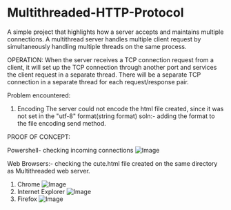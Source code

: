 # Multithreaded-HTTP-Protocol
A simple project that highlights how a server accepts and maintains multiple connections. 
A multithread server handles multiple client request by simultaneously handling multiple threads on the same process.

OPERATION:
When the server receives a TCP connection
request from a client, it will set up the TCP connection through another port and services the client
request in a separate thread. There will be a separate TCP connection in a separate thread for each
request/response pair.


Problem encountered:
1. Encoding
   The server could not encode the html file created, since it was not set in the "utf-8" format(string format)
 soln:- adding the format to the file encoding send method.

 PROOF OF CONCEPT:
 
 Powershell- checking incoming connections
    ![Image](https://github.com/user-attachments/assets/372a2427-c64d-45da-a80e-29bdff939154)

 Web Browsers:- checking the cute.html file created on the same directory as Multithreaded web server.
 1. Chrome
    ![Image](https://github.com/user-attachments/assets/a6168cea-b18a-4557-a9ca-3941c6411552)
 2. Internet Explorer
    ![Image](https://github.com/user-attachments/assets/58167d58-e38c-4a09-8b55-b665f40567eb)
 3. Firefox
    ![Image](https://github.com/user-attachments/assets/2bbadd2b-d69b-49fa-9544-13293add5666)
